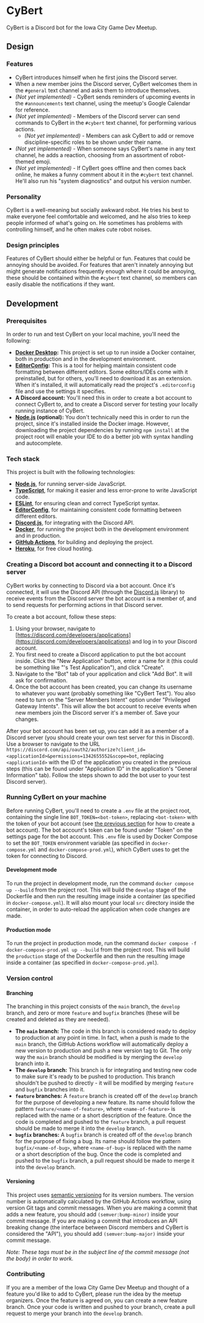 # CyBert

CyBert is a Discord bot for the Iowa City Game Dev Meetup.

## Design

### Features

- CyBert introduces himself when he first joins the Discord server.
- When a new member joins the Discord server, CyBert welcomes them in the `#general` text channel and asks them to introduce themselves.
- *_(Not yet implemented) -_* CyBert sends reminders of upcoming events in the `#announcements` text channel, using the meetup's Google Calendar for reference.
- *_(Not yet implemented) -_* Members of the Discord server can send commands to CyBert in the `#cybert` text channel, for performing various actions.
  - *_(Not yet implemented) -_* Members can ask CyBert to add or remove discipline-specific roles to be shown under their name.
- *_(Not yet implemented) -_* When someone says CyBert's name in any text channel, he adds a reaction, choosing from an assortment of robot-themed emoji.
- *_(Not yet implemented) -_* If CyBert goes offline and then comes back online, he makes a funny comment about it in the `#cybert` text channel. He'll also run his "system diagnostics" and output his version number.

### Personality

CyBert is a well-meaning but socially awkward robot. He tries his best to make everyone feel comfortable and welcomed, and he also tries to keep people informed of what's going on. He sometimes has problems with controlling himself, and he often makes cute robot noises.

### Design principles

Features of CyBert should either be helpful or fun. Features that could be annoying should be avoided. For features that aren't innately annoying but might generate notifications frequently enough where it could be annoying, these should be contained within the `#cybert` text channel, so members can easily disable the notifications if they want.

## Development

### Prerequisites

In order to run and test CyBert on your local machine, you'll need the following:

- **[Docker Desktop](https://www.docker.com/products/docker-desktop):** This project is set up to run inside a Docker container, both in production and in the development environment.
- **[EditorConfig](https://editorconfig.org/):** This is a tool for helping maintain consistent code formatting between different editors. Some editors/IDEs come with it preinstalled, but for others, you'll need to download it as an extension. When it's installed, it will automatically read the project's `.editorconfig` file and use the settings it specifies.
- **A Discord account:** You'll need this in order to create a bot account to connect CyBert to, and to create a Discord server for testing your locally running instance of CyBert.
- **[Node.js](https://nodejs.dev/) (optional):** You don't technically need this in order to run the project, since it's installed inside the Docker image. However, downloading the project dependencies by running `npm install` at the project root will enable your IDE to do a better job with syntax handling and autocomplete.

### Tech stack

This project is built with the following technologies:

- **[Node.js](https://nodejs.dev/)**, for running server-side JavaScript.
- **[TypeScript](https://www.typescriptlang.org/)**, for making it easier and less error-prone to write JavaScript code.
- **[ESLint](https://eslint.org/)**, for ensuring clean and correct TypeScript syntax.
- **[EditorConfig](https://editorconfig.org/)**, for maintaining consistent code formatting between different editors.
- **[Discord.js](https://discord.js.org/)**, for integrating with the Discord API.
- **[Docker](https://www.docker.com/products/docker-desktop)**, for running the project both in the development environment and in production.
- **[GitHub Actions](https://github.com/features/actions)**, for building and deploying the project.
- **[Heroku](https://www.heroku.com/)**, for free cloud hosting.

### Creating a Discord bot account and connecting it to a Discord server

CyBert works by connecting to Discord via a bot account. Once it's connected, it will use the Discord API (through the [Discord.js](https://discord.js.org/) library) to receive events from the Discord server the bot account is a member of, and to send requests for performing actions in that Discord server.

To create a bot account, follow these steps:

1. Using your browser, navigate to [https://discord.com/developers/applications](https://discord.com/developers/applications) and log in to your Discord account.
2. You first need to create a Discord application to put the bot account inside. Click the "New Application" button, enter a name for it (this could be something like "<your-name>'s Test Application"), and click "Create".
3. Navigate to the "Bot" tab of your application and click "Add Bot". It will ask for confirmation.
4. Once the bot account has been created, you can change its username to whatever you want (probably something like "CyBert Test"). You also need to turn on the "Server Members Intent" option under "Privileged Gateway Intents". This will allow the bot account to receive events when new members join the Discord server it's a member of. Save your changes.

After your bot account has been set up, you can add it as a member of a Discord server (you should create your own test server for this in Discord). Use a browser to navigate to the URL `https://discord.com/api/oauth2/authorize?client_id=<applicationId>&permissions=1342655552&scope=bot`, replacing `<applicationId>` with the ID of the application you created in the previous steps (this can be found under "Application ID" in the application's "General Information" tab). Follow the steps shown to add the bot user to your test Discord server).

### Running CyBert on your machine

Before running CyBert, you'll need to create a `.env` file at the project root, containing the single line `BOT_TOKEN=<bot-token>`, replacing `<bot-token>` with the token of your bot account (see [the previous section](#creating-a-discord-bot-account-and-connecting-it-to-a-discord-server) for how to create a bot account). The bot account's token can be found under "Token" on the settings page for the bot account. This `.env` file is used by Docker Compose to set the `BOT_TOKEN` environment variable (as specified in `docker-compose.yml` and `docker-compose-prod.yml`), which CyBert uses to get the token for connecting to Discord.

#### Development mode

To run the project in development mode, run the command `docker compose up --build` from the project root. This will build the `develop` stage of the Dockerfile and then run the resulting image inside a container (as specified in `docker-compose.yml`). It will also mount your local `src` directory inside the container, in order to auto-reload the application when code changes are made.

#### Production mode

To run the project in production mode, run the command `docker compose -f docker-compose-prod.yml up --build` from the project root. This will build the `production` stage of the Dockerfile and then run the resulting image inside a container (as specified in `docker-compose-prod.yml`).

### Version control

#### Branching

The branching in this project consists of the `main` branch, the `develop` branch, and zero or more `feature` and `bugfix` branches (these will be created and deleted as they are needed).

- **The `main` branch:** The code in this branch is considered ready to deploy to production at any point in time. In fact, when a push is made to the `main` branch, the GitHub Actions workflow will automatically deploy a new version to production and push a new version tag to Git. The only way the `main` branch should be modified is by merging the `develop` branch into it.
- **The `develop` branch:** This branch is for integrating and testing new code to make sure it's ready to be pushed to production. This branch shouldn't be pushed to directly - it will be modified by merging `feature` and `bugfix` branches into it.
- **`feature` branches:** A `feature` branch is created off of the `develop` branch for the purpose of developing a new feature. Its name should follow the pattern `feature/<name-of-feature>`, where `<name-of-feature>` is replaced with the name or a short description of the feature. Once the code is completed and pushed to the `feature` branch, a pull request should be made to merge it into the `develop` branch.
- **`bugfix` branches:** A `bugfix` branch is created off of the `develop` branch for the purpose of fixing a bug. Its name should follow the pattern `bugfix/<name-of-bug>`, where `<name-of-bug>` is replaced with the name or a short description of the bug. Once the code is completed and pushed to the `bugfix` branch, a pull request should be made to merge it into the `develop` branch.

#### Versioning

This project uses [semantic versioning](https://semver.org/) for its version numbers. The version number is automatically calculated by the GitHub Actions workflow, using version Git tags and commit messages. When you are making a commit that adds a new feature, you should add `(semver:bump-minor)` inside your commit message. If you are making a commit that introduces an API breaking change (the interface between Discord members and CyBert is considered the "API"), you should add `(semver:bump-major)` inside your commit message.

*_Note: These tags must be in the subject line of the commit message (not the body) in order to work._*

### Contributing

If you are a member of the Iowa City Game Dev Meetup and thought of a feature you'd like to add to CyBert, please run the idea by the meetup organizers. Once the feature is agreed on, you can create a new feature branch. Once your code is written and pushed to your branch, create a pull request to merge your branch into the `develop` branch.
